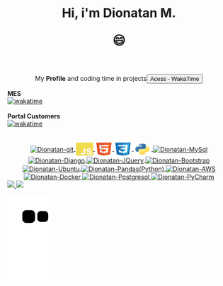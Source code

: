 <div align="center">
  <h1>Hi, i'm Dionatan M. <p>&#128516;</p></h1><br>
  <p>My <b>Profile</b> and coding time in projects<a href="https://wakatime.com/@Dionatan"><button> Acess - WakaTime</button><a></p>
</div>

<div>
  <b>MES</b><br>
  <a href="https://wakatime.com/badge/github/gitrotoline/MES"><img src="https://wakatime.com/badge/github/gitrotoline/MES.svg" alt="wakatime"></a>
</div><br>
<div>
  <b>Portal Customers</b><br>
  <a href="https://wakatime.com/badge/user/132d7a0b-c5c4-4a30-89d3-d98622557331/project/f5c523bf-87ae-4fb1-8c5b-aa701c68e551"><img      src="https://wakatime.com/badge/user/132d7a0b-c5c4-4a30-89d3-d98622557331/project/f5c523bf-87ae-4fb1-8c5b-aa701c68e551.svg" alt="wakatime"></a>
</div><br>

<div align="center">
  <a href="https://github.com/Dionatann">
<!--   <img height="180em" src="https://github-readme-stats.vercel.app/api?username=Dionatann&show_icons=true&theme=dark&include_all_commits=true&count_private=true"/>
  <img height="180em" src="https://github-readme-stats.vercel.app/api/top-langs/?username=Dionatann&layout=compact&langs_count=7&theme=dark"/> -->
</div>
<div style="display: inline_block" align="center"><br>
  <img align="center" alt="Dionatan-git" height="30" width="40" src="https://cdn.jsdelivr.net/gh/devicons/devicon/icons/git/git-original.svg"/>
  <img align="center" alt="Dionatan-Js" height="30" width="40" src="https://raw.githubusercontent.com/devicons/devicon/master/icons/javascript/javascript-plain.svg">
  <img align="center" alt="Dionatan-HTML" height="30" width="40" src="https://raw.githubusercontent.com/devicons/devicon/master/icons/html5/html5-original.svg">
  <img align="center" alt="Dionatan-CSS" height="30" width="40" src="https://raw.githubusercontent.com/devicons/devicon/master/icons/css3/css3-original.svg">
  <img align="center" alt="Dionatan-Python" height="30" width="40" src="https://raw.githubusercontent.com/devicons/devicon/master/icons/python/python-original.svg">
  <img align="center" alt="Dionatan-MySql" height="30" width="40" src="https://cdn.jsdelivr.net/gh/devicons/devicon/icons/mysql/mysql-original.svg" />
  <img align="center" alt="Dionatan-Django" height="30" width="40" src="https://cdn.jsdelivr.net/gh/devicons/devicon/icons/django/django-plain.svg" />
  <img align="center" alt="Dionatan-JQuery" height="30" width="40" src="https://cdn.jsdelivr.net/gh/devicons/devicon/icons/jquery/jquery-original-wordmark.svg" />
  <img align="center" alt="Dionatan-Bootstrap" height="30" width="40" src="https://cdn.jsdelivr.net/gh/devicons/devicon/icons/bootstrap/bootstrap-original.svg" />
  <img align="center" alt="Dionatan-Ubuntu" height="30" width="40" src="https://cdn.jsdelivr.net/gh/devicons/devicon/icons/ubuntu/ubuntu-plain.svg" />
  <img align="center" alt="Dionatan-Pandas(Python)" height="30" width="40" src="https://cdn.jsdelivr.net/gh/devicons/devicon/icons/pandas/pandas-original.svg" />
  <img align="center" alt="Dionatan-AWS" height="30" width="40" src="https://cdn.jsdelivr.net/gh/devicons/devicon/icons/amazonwebservices/amazonwebservices-original-wordmark.svg" /> 
  <img align="center" alt="Dionatan-Docker" height="30" width="40" src="https://cdn.jsdelivr.net/gh/devicons/devicon/icons/docker/docker-original-wordmark.svg" />
  <img align="center" alt="Dionatan-Postgresql" height="30" width="40" src="https://cdn.jsdelivr.net/gh/devicons/devicon/icons/postgresql/postgresql-original-wordmark.svg" />
  <img  align="center" alt="Dionatan-PyCharm" height="30" width="40" src="https://cdn.jsdelivr.net/gh/devicons/devicon/icons/pycharm/pycharm-original-wordmark.svg" />
          
                
</div>

 
<div>   
  <a href="https:"mailto:dionatanmaicon10@gmail.com"><img src="https://img.shields.io/badge/-Gmail-%23333?style=for-the-badge&logo=gmail&logoColor=white"                     target="_blank">
  </a>
  <a href="https://www.linkedin.com/in/dionatan-maicon-33a70619b/" target="_blank"><img src="https://img.shields.io/badge/-LinkedIn-%230077B5?style=for-the-                 badge&logo=linkedin&logoColor=white" target="_blank">
  </a> 
</div>
  
  
![Snake animation](https://github.com/Dionatann/Dionatann/blob/output/github-contribution-grid-snake.svg)
